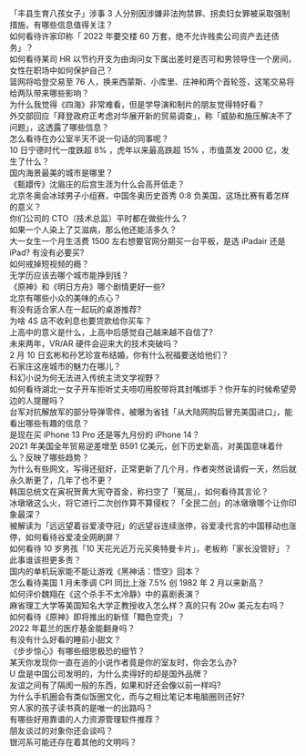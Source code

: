 「丰县生育八孩女子」涉事 3 人分别因涉嫌非法拘禁罪、拐卖妇女罪被采取强制措施，有哪些信息值得关注？  
如何看待许家印称「 2022 年要交楼 60 万套，绝不允许贱卖公司资产去还债务」？  
如何看待某司 HR 以节约开支为由询问女下属出差时是否可和男领导住一个房间，女性在职场中如何保护自己？  
篮网将哈登交易至 76 人，换来西蒙斯、小库里、庄神和两个首轮签，这笔交易将给两队带来哪些影响？  
为什么我觉得《四海》非常难看，但是学导演和制片的朋友觉得特好看？  
外交部回应「拜登政府正考虑对华展开新的贸易调查」，称「威胁和施压解决不了问题」，这透露了哪些信息？  
怎么看待在办公室半天不说一句话的同事呢？  
10 日宁德时代一度跌超 8% ，虎年以来最高跌超 15% ，市值蒸发 2000 亿，发生了什么？  
国内海景最美的城市是哪里？  
《甄嬛传》沈眉庄的后宫生涯为什么会高开低走？  
北京冬奥会冰球男子小组赛，中国冬奥历史首秀 0:8 负美国，这场比赛有着怎样的意义？  
你们公司的 CTO（技术总监）平时都在做些什么？  
如果一个人染上了艾滋病，那么他还能活多久？  
大一女生一个月生活费 1500 左右想要官网分期买一台平板，是选 iPadair 还是 iPad? 有没有必要买?  
如何戒掉短视频的瘾？  
无学历应该去哪个城市能挣到钱？  
《原神》和《明日方舟》哪个剧情更好一些?  
北京有哪些小众的美味的点心？  
有没有适合家人在一起玩的桌游推荐?  
为啥 4S 店不收利息也要贷款给你买车？  
上高中的意义是什么，上高中后感觉自己越来越不自信了?  
未来两年，VR/AR 硬件会迎来大的技术突破吗？  
2 月 10 日玄彬和孙艺珍宣布结婚，你有什么祝福要送给他们？  
石家庄这座城市的魅力在哪儿？  
科幻小说为何无法进入传统主流文学视野？  
如何看待湖北一女子开车拒听丈夫唠叨用胶带将其封嘴绑手？你开车的时候希望旁边的人提醒吗？  
台军对抗解放军的部分导弹零件，被曝为省钱「从大陆网购后冒充美国进口」，能看出哪些有趣的信息？  
是现在买 iPhone 13 Pro 还是等九月份的 iPhone 14？  
2021 年美国全年贸易逆差增至 8591 亿美元，创下历史新高，对美国意味着什么？反映了哪些趋势？  
为什么有些网文，写得还挺好，正常更新了几个月，作者突然说请假一天，然后就永久断更了，几年了也不更？  
韩国总统文在寅祝贺黄大宪夺首金，称扫空了「冤屈」，如何看待其言论？  
冰墩墩这么火，将它进行二次创作算不算侵权？「全民二创」的冰墩墩哪个让你印象最深？  
被解读为「远远望着谷爱凌夺冠」的远望谷连续涨停，谷爱凌代言的中国移动也涨停，如何看待谷爱凌全网刷屏？  
如何看待 10 岁男孩「10 天花光近万元买奥特曼卡片」，老板称「家长没管好」？此事谁该担更多责？  
国内的单机玩家能不能让游戏《黑神话：悟空》回本？  
怎么看待美国 1 月未季调 CPI 同比上涨 7.5% 创 1982 年 2 月以来新高？  
如何评价魏翔在《这个杀手不太冷静》中的喜剧表演？  
麻省理工大学等美国知名大学正教授收入怎么样？真的只有 20w 美元左右吗？  
如何看待《原神》即将推出的新怪「黯色空壳」？  
2022 年葛兰的医疗基金能翻身吗？  
有没有什么好看的睡前小甜文？  
《步步惊心》有哪些细思极恐的细节？  
某天你发现你一直在追的小说作者竟是你的室友时，你会怎么办?  
U 盘是中国公司发明的，为什么卖得好的却是国外品牌？  
友谊之间有了隔阂一般的东西，如果和好还会像以前一样吗?  
为什么手机圈会有类似饭圈文化，而与之相比笔记本电脑圈则还好?  
穷人家的孩子读书真的是唯一的出路吗？  
有哪些好用靠谱的人力资源管理软件推荐？  
朋友谈过的对象你还会谈吗？  
银河系可能还存在着其他的文明吗？  
